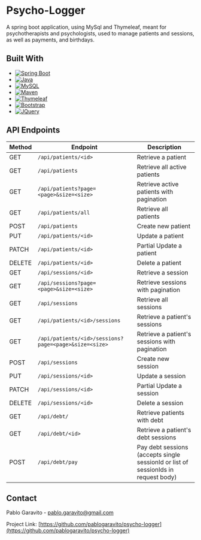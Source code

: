 
# Psycho-Logger

A spring boot application, using MySql and Thymeleaf, meant for psychotherapists and psychologists, used to manage patients and sessions, as well as payments, and birthdays.

## Built With

* [![Spring Boot][Spring Boot]][Spring Boot-url]
* [![Java][Java]][Java-url]
* [![MySQL][MySQL]][MySQL-url]
* [![Maven][Maven]][Maven-url]
* [![Thymeleaf][Thymeleaf]][Thymeleaf-url]
* [![Bootstrap][Bootstrap.com]][Bootstrap-url]
* [![JQuery][JQuery.com]][JQuery-url]

## API Endpoints

| Method | Endpoint         | Description                                                                        |
|--------|------------------|------------------------------------------------------------------------------------|
| GET    | `/api/patients/<id>` | Retrieve a patient                                                                 |
| GET    | `/api/patients`  | Retrieve all active patients                                                       |
| GET    | `/api/patients?page=<page>&size=<size>` | Retrieve active patients with pagination                                           |
| GET    | `/api/patients/all` | Retrieve all patients                                                              |
| POST   | `/api/patients`  | Create new patient                                                                 |
| PUT    | `/api/patients/<id>` | Update a patient                                                                   |
| PATCH  | `/api/patients/<id>` | Partial Update a patient                                                           |
| DELETE | `/api/patients/<id>` | Delete a patient                                                                   |
| GET    | `/api/sessions/<id>` | Retrieve a session                                                                 |
| GET    | `/api/sessions?page=<page>&size=<size>` | Retrieve sessions with pagination                                                  |
| GET    | `/api/sessions`  | Retrieve all sessions                                                              |
| GET    | `/api/patients/<id>/sessions` | Retrieve a patient's sessions                                                      |
| GET    | `/api/patients/<id>/sessions?page=<page>&size=<size>` | Retrieve a patient's sessions with pagination                                      |
| POST   | `/api/sessions`  | Create new session                                                                 |
| PUT    | `/api/sessions/<id>` | Update a session                                                                   |
| PATCH  | `/api/sessions/<id>` | Partial Update a session                                                           |
| DELETE | `/api/sessions/<id>` | Delete a session                                                                   |
| GET    | `/api/debt/`  | Retrieve patients with debt                                                        |
| GET    | `/api/debt/<id>`  | Retrieve a patient's debt sessions                                                 |
| POST    | `/api/debt/pay`  | Pay debt sessions (accepts single sessionId or list of sessionIds in request body) |

## Contact

Pablo Garavito - pablo.garavito@gmail.com

Project Link: [https://github.com/pablogaravito/psycho-logger](https://github.com/pablogaravito/psycho-logger)



[Bootstrap.com]: https://img.shields.io/badge/Bootstrap-563D7C?style=for-the-badge&logo=bootstrap&logoColor=white
[Bootstrap-url]: https://getbootstrap.com
[JQuery.com]: https://img.shields.io/badge/jQuery-0769AD?style=for-the-badge&logo=jquery&logoColor=white
[JQuery-url]: https://jquery.com
[Spring Boot]: https://img.shields.io/badge/spring%20boot-6DB33F?style=for-the-badge&logo=springboot&logoColor=white
[Spring Boot-url]: https://spring.io/projects/spring-boot
[Java]: https://img.shields.io/badge/java-007396?style=for-the-badge&logo=java&logoColor=white
[Java-url]: https://www.oracle.com/java/
[MySQL]: https://img.shields.io/badge/mysql-4479A1?style=for-the-badge&logo=mysql&logoColor=white
[MySQL-url]: https://www.mysql.com/
[Maven]: https://img.shields.io/badge/maven-C71A36?style=for-the-badge&logo=apachemaven&logoColor=white
[Maven-url]: https://maven.apache.org/
[Thymeleaf]: https://img.shields.io/badge/thymeleaf-005F0F?style=for-the-badge&logo=thymeleaf&logoColor=white
[Thymeleaf-url]: https://www.thymeleaf.org/